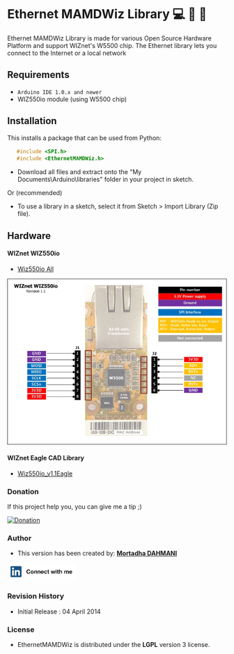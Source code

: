 # Ethernet MAMDWiz Library :computer: :satellite: :electric_plug:

Ethernet MAMDWiz Library is made for various Open Source Hardware Platform and support WIZnet's W5500 chip. 
The Ethernet library lets you connect to the Internet or a local network

## Requirements
- ``Arduino IDE 1.0.x and newer``
- WIZ550io module (using W5500 chip)

## Installation

This installs a package that can be used from Python:

```C
   #include <SPI.h>
   #include <EthernetMAMDWiz.h>
```

* Download all files and extract onto the "My Documents\Arduino\libraries\" folder in your project in sketch.

Or (recommended)

* To use a library in a sketch, select it from Sketch > Import Library (Zip file).

## Hardware
#### WIZnet WIZ550io 
* [Wiz550io All](http://wizwiki.net/wiki/doku.php?id=products:wiz550io:allpages "Wiz550io All")

![alt iviny](https://raw.githubusercontent.com/MAMDGSM/EthernetMAMDWiz/master/WIZ550ioPinout.jpg)

#### WIZnet Eagle CAD Library
* [Wiz550io_v1.1Eagle](http://wizwiki.net/wiki/lib/exe/fetch.php?media=osh:eaglecadlib:wiz550io_v1.1.zip "Wiz550io_v1.1Eagle.zip ")

### Donation
If this project help you, you can give me a tip ;)

<a href="https://paypal.me/mamdpay" rel="In"> <img src="https://www.pngarts.com/files/4/Paypal-Donate-PNG-High-Quality-Image.png" alt="Donation" height="70"></a>

### Author
* This version has been created by: [**Mortadha DAHMANI**](mailto:mortadha.dahmani@gmail.com)

<a href="https://www.linkedin.com/in/mortadhadahmani" rel="In"> <img src="https://github.com/MortadhaDAHMANI/Py-SIM800L/raw/master/in2.jpg" alt="In" height="40"></a>

### Revision History
* Initial Release : 04 April 2014

### License
* EthernetMAMDWiz is distributed under the **LGPL** version 3 license.
